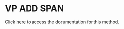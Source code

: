 <!---->
# VP ADD SPAN

Click [here](https://developer.4d.com/docs/ViewPro/method-list#vp-add-span) to access the documentation for this method.

